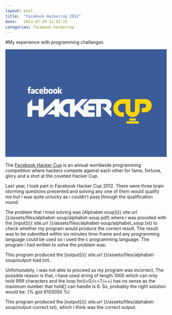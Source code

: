 ```yaml
---
layout: post
title:  "Facebook Hackercup 2012"
date:   2013-07-29 12:42:33
categories: facebook hackercup
---
```


#My experience with programming challanges

![Facebook Hackercup](/assets/images/hackercup.jpg "Facebook Hackercup")


The [Facebook Hacker Cup](https://www.facebook.com/hackercup "Facebook Hacker Cup") is an annual worldwide programming competition where hackers compete against each other for fame, fortune, glory and a shot at the coveted Hacker Cup.

Last year, I took part in Facebook Hacker Cup 2012. There were three brain storming questions presented and solving any one of them would qualify me but i was quite unlucky as i couldn't pass through the qualification round.

The problem that i tried solving was [Alphabet soup]({{ site.url }}/assets/files/alphabet-soup/alphabet-soup.pdf) where i was provided with the [input]({{ site.url }}/assets/files/alphabet-soup/alphabet_soup.txt) to check whether my program would produce the correct result. The result was to be submitted within six minutes time-frame and any programming language could be used so i used the c programming language. The program i had written to solve the problem was: <script src="https://gist.github.com/467f46c5cde7b2422ffe.js"> </script>

This program produced the [output]({{ site.url }}/assets/files/alphabet-soup/output-bad.txt).

Unfortunately, i was not able to proceed as my program was incorrect. The possible reason is that, i have used string of length 1000 which can only hold 999 characters and the loop for(i=0;i<=7;i++) has no sense as the maximum number that hold\[\] can handle is 6. So, probably the right solution would be: {% gist 6103050 %}

This program produced the [output]({{ site.url }}/assets/files/alphabet-soup/output-correct.txt), which i think was the correct output.